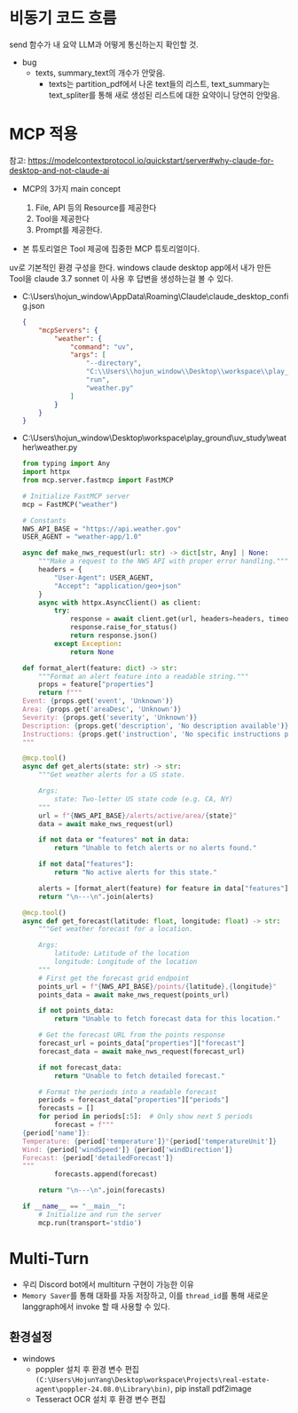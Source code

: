 # 비동기 코드 흐름
send 함수가 내 요약 LLM과 어떻게 통신하는지 확인할 것.


- bug
	- texts, summary_text의 개수가 안맞음.
		- texts는 partition_pdf에서 나온 text들의 리스트,
		  text_summary는 text_spliter를 통해 새로 생성된 리스트에 대한 요약이니 당연히 안맞음.


# MCP 적용
참고: https://modelcontextprotocol.io/quickstart/server#why-claude-for-desktop-and-not-claude-ai

- MCP의 3가지 main concept
	1. File, API 등의 Resource를 제공한다
	2. Tool을 제공한다
	3. Prompt를 제공한다.

- 본 튜토리얼은 Tool 제공에 집중한 MCP 튜토리얼이다.

uv로 기본적인 환경 구성을 한다.
windows claude desktop app에서 내가 만든 Tool을 claude 3.7 sonnet 이 사용 후 답변을 생성하는걸 볼 수 있다.

- C:\Users\hojun_window\AppData\Roaming\Claude\claude_desktop_config.json
	```json
	{
	    "mcpServers": {
	        "weather": {
	            "command": "uv",
	            "args": [
	                "--directory",
	                "C:\\Users\\hojun_window\\Desktop\\workspace\\play_ground\\uv_study\\weather",
	                "run",
	                "weather.py"
	            ]
	        }
	    }
	}
	```
- C:\Users\hojun_window\Desktop\workspace\play_ground\uv_study\weather\weather.py
	```python
	from typing import Any
	import httpx
	from mcp.server.fastmcp import FastMCP
	
	# Initialize FastMCP server
	mcp = FastMCP("weather")
	
	# Constants
	NWS_API_BASE = "https://api.weather.gov"
	USER_AGENT = "weather-app/1.0"
	
	async def make_nws_request(url: str) -> dict[str, Any] | None:
	    """Make a request to the NWS API with proper error handling."""
	    headers = {
	        "User-Agent": USER_AGENT,
	        "Accept": "application/geo+json"
	    }
	    async with httpx.AsyncClient() as client:
	        try:
	            response = await client.get(url, headers=headers, timeout=30.0)
	            response.raise_for_status()
	            return response.json()
	        except Exception:
	            return None
	
	def format_alert(feature: dict) -> str:
	    """Format an alert feature into a readable string."""
	    props = feature["properties"]
	    return f"""
	Event: {props.get('event', 'Unknown')}
	Area: {props.get('areaDesc', 'Unknown')}
	Severity: {props.get('severity', 'Unknown')}
	Description: {props.get('description', 'No description available')}
	Instructions: {props.get('instruction', 'No specific instructions provided')}
	"""
	
	@mcp.tool()
	async def get_alerts(state: str) -> str:
	    """Get weather alerts for a US state.
	
	    Args:
	        state: Two-letter US state code (e.g. CA, NY)
	    """
	    url = f"{NWS_API_BASE}/alerts/active/area/{state}"
	    data = await make_nws_request(url)
	
	    if not data or "features" not in data:
	        return "Unable to fetch alerts or no alerts found."
	
	    if not data["features"]:
	        return "No active alerts for this state."
	
	    alerts = [format_alert(feature) for feature in data["features"]]
	    return "\n---\n".join(alerts)
	
	@mcp.tool()
	async def get_forecast(latitude: float, longitude: float) -> str:
	    """Get weather forecast for a location.
	
	    Args:
	        latitude: Latitude of the location
	        longitude: Longitude of the location
	    """
	    # First get the forecast grid endpoint
	    points_url = f"{NWS_API_BASE}/points/{latitude},{longitude}"
	    points_data = await make_nws_request(points_url)
	
	    if not points_data:
	        return "Unable to fetch forecast data for this location."
	
	    # Get the forecast URL from the points response
	    forecast_url = points_data["properties"]["forecast"]
	    forecast_data = await make_nws_request(forecast_url)
	
	    if not forecast_data:
	        return "Unable to fetch detailed forecast."
	
	    # Format the periods into a readable forecast
	    periods = forecast_data["properties"]["periods"]
	    forecasts = []
	    for period in periods[:5]:  # Only show next 5 periods
	        forecast = f"""
	{period['name']}:
	Temperature: {period['temperature']}°{period['temperatureUnit']}
	Wind: {period['windSpeed']} {period['windDirection']}
	Forecast: {period['detailedForecast']}
	"""
	        forecasts.append(forecast)
	
	    return "\n---\n".join(forecasts)
	
	if __name__ == "__main__":
	    # Initialize and run the server
	    mcp.run(transport='stdio')
	```

# Multi-Turn
- 우리 Discord bot에서 multiturn 구현이 가능한 이유
- `Memory Saver`를 통해 대화를 자동 저장하고, 이를 `thread_id`를 통해 새로운 langgraph에서 invoke 할 때 사용할 수 있다.

## 환경설정
- windows
	- poppler 설치 후 환경 변수 편집 `(C:\Users\HojunYang\Desktop\workspace\Projects\real-estate-agent\poppler-24.08.0\Library\bin)`, 
	  pip install pdf2image
	- Tesseract OCR 설치 후 환경 변수 편집